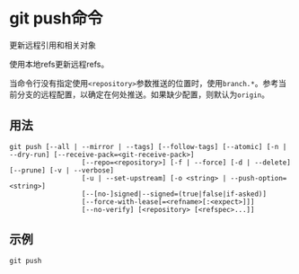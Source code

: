 # git push命令

更新远程引用和相关对象

使用本地refs更新远程refs。

当命令行没有指定使用`<repository>`参数推送的位置时，使用`branch.*`。参考当前分支的远程配置，以确定在何处推送。如果缺少配置，则默认为`origin`。
## 用法
```
git push [--all | --mirror | --tags] [--follow-tags] [--atomic] [-n | --dry-run] [--receive-pack=<git-receive-pack>]
                  [--repo=<repository>] [-f | --force] [-d | --delete] [--prune] [-v | --verbose]
                  [-u | --set-upstream] [-o <string> | --push-option=<string>]
                  [--[no-]signed|--signed=(true|false|if-asked)]
                  [--force-with-lease[=<refname>[:<expect>]]]
                  [--no-verify] [<repository> [<refspec>...]]
```
## 示例

```shell
git push
```
